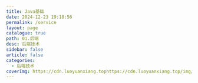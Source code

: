 ```yaml
---
title: Java基础
date: 2024-12-23 19:18:56
permalink: /service
layout: page
catalogue: true
path: 01.后端
desc: 后端技术
sidebar: false
article: false
categories:
  - 后端技术
coverImg: https://cdn.luoyuanxiang.tophttps://cdn.luoyuanxiang.top/img/bg/1.webp
---
```

